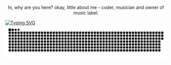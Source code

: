 <p align="center">hi, why are you here? okay, little about me - coder, musician and owner of music label.</p>
<a align="center" href="https://git.io/typing-svg"><img src="https://readme-typing-svg.herokuapp.com?font=Fira+Code&pause=1000&width=435&lines=noisy+hates+you.;i+dont+want+talk+to+you." alt="Typing SVG" /></a>
<a href=#><img src="contributions.svg"></a>
</p>
